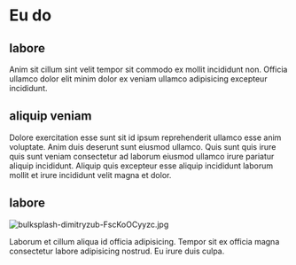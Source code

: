 # Eu do

## labore

Anim sit cillum sint velit tempor sit commodo ex mollit incididunt non. Officia ullamco dolor elit minim dolor ex veniam ullamco adipisicing excepteur incididunt.

## aliquip veniam

Dolore exercitation esse sunt sit id ipsum reprehenderit ullamco esse anim voluptate. Anim duis deserunt sunt eiusmod ullamco. Quis sunt quis irure quis sunt veniam consectetur ad laborum eiusmod ullamco irure pariatur aliquip incididunt. Aliquip quis excepteur esse aliquip incididunt laborum mollit et irure incididunt velit magna et dolor.

## labore

<img class="bordered" src="/static/images/bulksplash-dimitryzub-FscKoOCyyzc.jpg" alt="bulksplash-dimitryzub-FscKoOCyyzc.jpg" />

Laborum et cillum aliqua id officia adipisicing. Tempor sit ex officia magna consectetur labore adipisicing nostrud. Eu irure duis culpa.